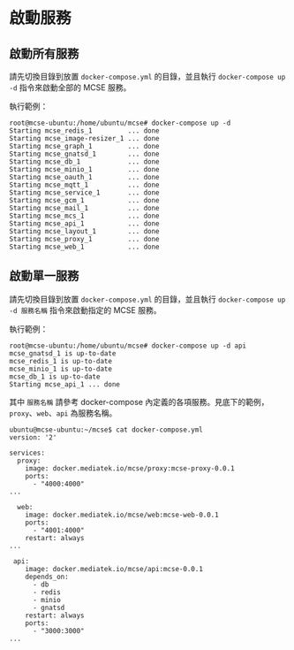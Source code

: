 # 啟動服務

## 啟動所有服務

請先切換目錄到放置 `docker-compose.yml` 的目錄，並且執行 `docker-compose up -d` 指令來啟動全部的 MCSE 服務。

執行範例：

```
root@mcse-ubuntu:/home/ubuntu/mcse# docker-compose up -d
Starting mcse_redis_1         ... done
Starting mcse_image-resizer_1 ... done
Starting mcse_graph_1         ... done
Starting mcse_gnatsd_1        ... done
Starting mcse_db_1            ... done
Starting mcse_minio_1         ... done
Starting mcse_oauth_1         ... done
Starting mcse_mqtt_1          ... done
Starting mcse_service_1       ... done
Starting mcse_gcm_1           ... done
Starting mcse_mail_1          ... done
Starting mcse_mcs_1           ... done
Starting mcse_api_1           ... done
Starting mcse_layout_1        ... done
Starting mcse_proxy_1         ... done
Starting mcse_web_1           ... done
```


## 啟動單一服務

請先切換目錄到放置 `docker-compose.yml` 的目錄，並且執行 `docker-compose up -d 服務名稱` 指令來啟動指定的 MCSE 服務。

執行範例：

```
root@mcse-ubuntu:/home/ubuntu/mcse# docker-compose up -d api
mcse_gnatsd_1 is up-to-date
mcse_redis_1 is up-to-date
mcse_minio_1 is up-to-date
mcse_db_1 is up-to-date
Starting mcse_api_1 ... done
```

其中 `服務名稱` 請參考 docker-compose 內定義的各項服務。見底下的範例，`proxy`、`web`、`api` 為服務名稱。

```
ubuntu@mcse-ubuntu:~/mcse$ cat docker-compose.yml 
version: '2'

services:
  proxy:
    image: docker.mediatek.io/mcse/proxy:mcse-proxy-0.0.1
    ports:
      - "4000:4000"
...

  web:
    image: docker.mediatek.io/mcse/web:mcse-web-0.0.1
    ports:
      - "4001:4000"
    restart: always
...

 api:
    image: docker.mediatek.io/mcse/api:mcse-0.0.1
    depends_on:
      - db
      - redis
      - minio
      - gnatsd
    restart: always
    ports:
      - "3000:3000"
...
```
